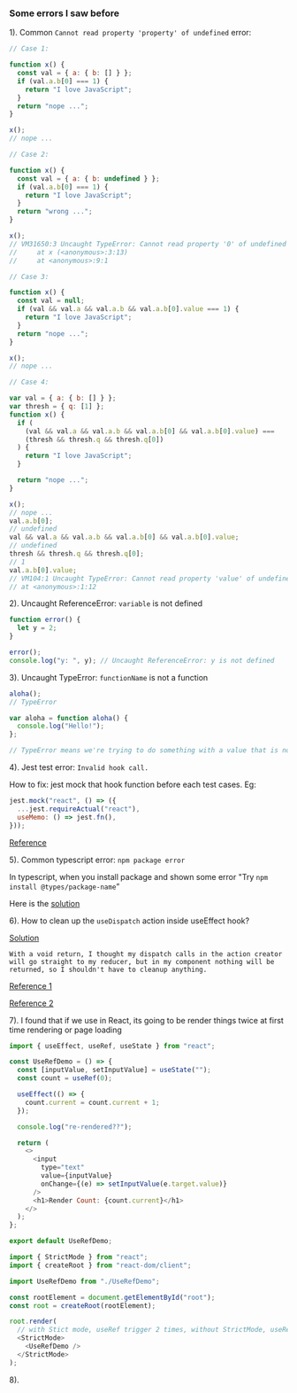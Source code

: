 ### Some errors I saw before

1). Common `Cannot read property 'property' of undefined` error:

```js
// Case 1:

function x() {
  const val = { a: { b: [] } };
  if (val.a.b[0] === 1) {
    return "I love JavaScript";
  }
  return "nope ...";
}

x();
// nope ...

// Case 2:

function x() {
  const val = { a: { b: undefined } };
  if (val.a.b[0] === 1) {
    return "I love JavaScript";
  }
  return "wrong ...";
}

x();
// VM31650:3 Uncaught TypeError: Cannot read property '0' of undefined
//     at x (<anonymous>:3:13)
//     at <anonymous>:9:1

// Case 3:

function x() {
  const val = null;
  if (val && val.a && val.a.b && val.a.b[0].value === 1) {
    return "I love JavaScript";
  }
  return "nope ...";
}

x();
// nope ...

// Case 4:

var val = { a: { b: [] } };
var thresh = { q: [1] };
function x() {
  if (
    (val && val.a && val.a.b && val.a.b[0] && val.a.b[0].value) ===
    (thresh && thresh.q && thresh.q[0])
  ) {
    return "I love JavaScript";
  }

  return "nope ...";
}

x();
// nope ...
val.a.b[0];
// undefined
val && val.a && val.a.b && val.a.b[0] && val.a.b[0].value;
// undefined
thresh && thresh.q && thresh.q[0];
// 1
val.a.b[0].value;
// VM104:1 Uncaught TypeError: Cannot read property 'value' of undefined
// at <anonymous>:1:12
```

2). Uncaught ReferenceError: `variable` is not defined

```js
function error() {
  let y = 2;
}

error();
console.log("y: ", y); // Uncaught ReferenceError: y is not defined
```

3). Uncaught TypeError: `functionName` is not a function

```js
aloha();
// TypeError

var aloha = function aloha() {
  console.log("Hello!");
};

// TypeError means we're trying to do something with a value that is not allowed
```

4). Jest test error: `Invalid hook call.`

How to fix: jest mock that hook function before each test cases. Eg:

```js
jest.mock("react", () => ({
  ...jest.requireActual("react"),
  useMemo: () => jest.fn(),
}));
```

<a href="https://stackoverflow.com/questions/62360926/invalid-hook-call-when-mocking-react-hoc-with-jest" target="_blank">Reference</a>

5). Common typescript error: `npm package error`

In typescript, when you install package and shown some error "Try `npm install @types/package-name`“

Here is the <a href="https://github.com/react-component/animate/issues/79" target="_blank">solution</a>

6). How to clean up the `useDispatch` action inside useEffect hook?

<a href="https://stackoverflow.com/questions/63944762/how-to-clean-up-a-redux-usedispatch-action-inside-useeffect" target="_blank">Solution</a>

`With a void return, I thought my dispatch calls in the action creator will go straight to my reducer, but in my component nothing will be returned, so I shouldn't have to cleanup anything.`

<a href="https://redux.js.org/usage/deriving-data-selectors#creating-unique-selector-instances" target="_blank">Reference 1</a>

<a href="https://daveceddia.com/useeffect-hook-examples/" target="_blank">Reference 2</a>

7). I found that if we use <StrictMode></StrictMode> in React, its going to be render things twice at first time rendering or page loading

```js
import { useEffect, useRef, useState } from "react";

const UseRefDemo = () => {
  const [inputValue, setInputValue] = useState("");
  const count = useRef(0);

  useEffect(() => {
    count.current = count.current + 1;
  });

  console.log("re-rendered??");

  return (
    <>
      <input
        type="text"
        value={inputValue}
        onChange={(e) => setInputValue(e.target.value)}
      />
      <h1>Render Count: {count.current}</h1>
    </>
  );
};

export default UseRefDemo;
```

```js
import { StrictMode } from "react";
import { createRoot } from "react-dom/client";

import UseRefDemo from "./UseRefDemo";

const rootElement = document.getElementById("root");
const root = createRoot(rootElement);

root.render(
  // with Stict mode, useRef trigger 2 times, without StrictMode, useRef trigger only 1 time
  <StrictMode>
    <UseRefDemo />
  </StrictMode>
);
```

8).
